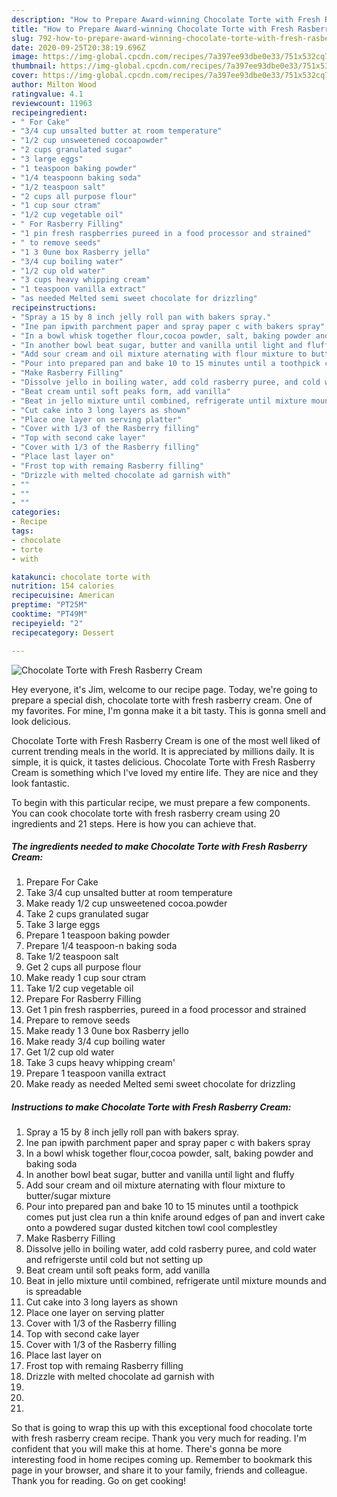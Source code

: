 ```yaml
---
description: "How to Prepare Award-winning Chocolate Torte with Fresh Rasberry Cream"
title: "How to Prepare Award-winning Chocolate Torte with Fresh Rasberry Cream"
slug: 792-how-to-prepare-award-winning-chocolate-torte-with-fresh-rasberry-cream
date: 2020-09-25T20:38:19.696Z
image: https://img-global.cpcdn.com/recipes/7a397ee93dbe0e33/751x532cq70/chocolate-torte-with-fresh-rasberry-cream-recipe-main-photo.jpg
thumbnail: https://img-global.cpcdn.com/recipes/7a397ee93dbe0e33/751x532cq70/chocolate-torte-with-fresh-rasberry-cream-recipe-main-photo.jpg
cover: https://img-global.cpcdn.com/recipes/7a397ee93dbe0e33/751x532cq70/chocolate-torte-with-fresh-rasberry-cream-recipe-main-photo.jpg
author: Milton Wood
ratingvalue: 4.1
reviewcount: 11963
recipeingredient:
- " For Cake"
- "3/4 cup unsalted butter at room temperature"
- "1/2 cup unsweetened cocoapowder"
- "2 cups granulated sugar"
- "3 large eggs"
- "1 teaspoon baking powder"
- "1/4 teaspoonn baking soda"
- "1/2 teaspoon salt"
- "2 cups all purpose flour"
- "1 cup sour ctram"
- "1/2 cup vegetable oil"
- " For Rasberry Filling"
- "1 pin fresh raspberries pureed in a food processor and strained"
- " to remove seeds"
- "1 3 0une box Rasberry jello"
- "3/4 cup boiling water"
- "1/2 cup old water"
- "3 cups heavy whipping cream"
- "1 teaspoon vanilla extract"
- "as needed Melted semi sweet chocolate for drizzling"
recipeinstructions:
- "Spray a 15 by 8 inch jelly roll pan with bakers spray."
- "Ine pan ipwith parchment paper and spray paper c with bakers spray"
- "In a bowl whisk together flour,cocoa powder, salt, baking powder and baking soda"
- "In another bowl beat sugar, butter and vanilla until light and fluffy"
- "Add sour cream and oil mixture aternating with flour mixture to butter/sugar mixture"
- "Pour into prepared pan and bake 10 to 15 minutes until a toothpick comes put just clea run a thin knife around edges of pan and invert cake onto a powdered sugar dusted kitchen towl cool complestley"
- "Make Rasberry Filling"
- "Dissolve jello in boiling water, add cold rasberry puree, and cold water and refrigerste until cold but not setting up"
- "Beat cream until soft peaks form, add vanilla"
- "Beat in jello mixture until combined, refrigerate until mixture mounds and is spreadable"
- "Cut cake into 3 long layers as shown"
- "Place one layer on serving platter"
- "Cover with 1/3 of the Rasberry filling"
- "Top with second cake layer"
- "Cover with 1/3 of the Rasberry filling"
- "Place last layer on"
- "Frost top with remaing Rasberry filling"
- "Drizzle with melted chocolate ad garnish with"
- ""
- ""
- ""
categories:
- Recipe
tags:
- chocolate
- torte
- with

katakunci: chocolate torte with 
nutrition: 154 calories
recipecuisine: American
preptime: "PT25M"
cooktime: "PT49M"
recipeyield: "2"
recipecategory: Dessert

---
```



![Chocolate Torte with Fresh Rasberry Cream](https://img-global.cpcdn.com/recipes/7a397ee93dbe0e33/751x532cq70/chocolate-torte-with-fresh-rasberry-cream-recipe-main-photo.jpg)

Hey everyone, it's Jim, welcome to our recipe page. Today, we're going to prepare a special dish, chocolate torte with fresh rasberry cream. One of my favorites. For mine, I'm gonna make it a bit tasty. This is gonna smell and look delicious.



Chocolate Torte with Fresh Rasberry Cream is one of the most well liked of current trending meals in the world. It is appreciated by millions daily. It is simple, it is quick, it tastes delicious. Chocolate Torte with Fresh Rasberry Cream is something which I've loved my entire life. They are nice and they look fantastic.


To begin with this particular recipe, we must prepare a few components. You can cook chocolate torte with fresh rasberry cream using 20 ingredients and 21 steps. Here is how you can achieve that.

<!--inarticleads1-->

##### The ingredients needed to make Chocolate Torte with Fresh Rasberry Cream:

1. Prepare  For Cake
1. Take 3/4 cup unsalted butter at room temperature
1. Make ready 1/2 cup unsweetened cocoa.powder
1. Take 2 cups granulated sugar
1. Take 3 large eggs
1. Prepare 1 teaspoon baking powder
1. Prepare 1/4 teaspoon-n baking soda
1. Take 1/2 teaspoon salt
1. Get 2 cups all purpose flour
1. Make ready 1 cup sour ctram
1. Take 1/2 cup vegetable oil
1. Prepare  For Rasberry Filling
1. Get 1 pin fresh raspberries, pureed in a food processor and strained
1. Prepare  to remove seeds
1. Make ready 1 3 0une box Rasberry jello
1. Make ready 3/4 cup boiling water
1. Get 1/2 cup old water
1. Take 3 cups heavy whipping cream&#39;
1. Prepare 1 teaspoon vanilla extract
1. Make ready as needed Melted semi sweet chocolate for drizzling




<!--inarticleads2-->

##### Instructions to make Chocolate Torte with Fresh Rasberry Cream:

1. Spray a 15 by 8 inch jelly roll pan with bakers spray.
1. Ine pan ipwith parchment paper and spray paper c with bakers spray
1. In a bowl whisk together flour,cocoa powder, salt, baking powder and baking soda
1. In another bowl beat sugar, butter and vanilla until light and fluffy
1. Add sour cream and oil mixture aternating with flour mixture to butter/sugar mixture
1. Pour into prepared pan and bake 10 to 15 minutes until a toothpick comes put just clea run a thin knife around edges of pan and invert cake onto a powdered sugar dusted kitchen towl cool complestley
1. Make Rasberry Filling
1. Dissolve jello in boiling water, add cold rasberry puree, and cold water and refrigerste until cold but not setting up
1. Beat cream until soft peaks form, add vanilla
1. Beat in jello mixture until combined, refrigerate until mixture mounds and is spreadable
1. Cut cake into 3 long layers as shown
1. Place one layer on serving platter
1. Cover with 1/3 of the Rasberry filling
1. Top with second cake layer
1. Cover with 1/3 of the Rasberry filling
1. Place last layer on
1. Frost top with remaing Rasberry filling
1. Drizzle with melted chocolate ad garnish with
1. 
1. 
1. 




So that is going to wrap this up with this exceptional food chocolate torte with fresh rasberry cream recipe. Thank you very much for reading. I'm confident that you will make this at home. There's gonna be more interesting food in home recipes coming up. Remember to bookmark this page in your browser, and share it to your family, friends and colleague. Thank you for reading. Go on get cooking!

